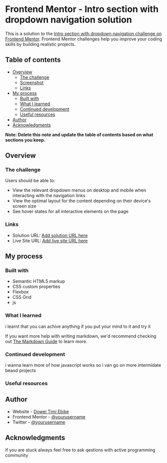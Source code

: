 # Frontend Mentor - Intro section with dropdown navigation solution

This is a solution to the [Intro section with dropdown navigation challenge on Frontend Mentor](https://www.frontendmentor.io/challenges/intro-section-with-dropdown-navigation-ryaPetHE5). Frontend Mentor challenges help you improve your coding skills by building realistic projects. 

## Table of contents

- [Overview](#overview)
  - [The challenge](#the-challenge)
  - [Screenshot](#screenshot)
  - [Links](#links)
- [My process](#my-process)
  - [Built with](#built-with)
  - [What I learned](#what-i-learned)
  - [Continued development](#continued-development)
  - [Useful resources](#useful-resources)
- [Author](#author)
- [Acknowledgments](#acknowledgments)

**Note: Delete this note and update the table of contents based on what sections you keep.**

## Overview

### The challenge

Users should be able to:

- View the relevant dropdown menus on desktop and mobile when interacting with the navigation links
- View the optimal layout for the content depending on their device's screen size
- See hover states for all interactive elements on the page


### Links

- Solution URL: [Add solution URL here]([https://your-solution-url.com](https://github.com/digitalDT1/dropdown_nav_project0.1))
- Live Site URL: [Add live site URL here]([https://your-live-site-url.com](https://digitaldt1.github.io/dropdown_nav_project0.1/))

## My process

### Built with

- Semantic HTML5 markup
- CSS custom properties
- Flexbox
- CSS Grid
- js 


### What I learned

i learnt that you can achive anything if you put your mind to it and try it



If you want more help with writing markdown, we'd recommend checking out [The Markdown Guide](https://www.markdownguide.org/) to learn more.

### Continued development

i wanna learn more of how javascript works so i van go on more intermidate beasd projects


### Useful resources


## Author

- Website - [Dowei Timi Ebike](https://www.tech-x4.huru)
- Frontend Mentor - [@yourusername](https://www.frontendmentor.io/profile/yourusername)
- Twitter - [@yourusername](https://www.twitter.com/yourusername)


## Acknowledgments

if you are stuck always feel free to ask qestions with active programming community
